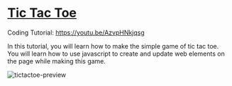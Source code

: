 # [Tic Tac Toe](https://youtu.be/AzvpHNkjqsg)
Coding Tutorial: https://youtu.be/AzvpHNkjqsg

In this tutorial, you will learn how to make the simple game of tic tac toe. You will learn how to use javascript to create and update web elements on the page while making this game.

![tictactoe-preview](https://user-images.githubusercontent.com/78777681/163072403-8b969614-3645-493c-aa6a-71c45e43ba20.png)
